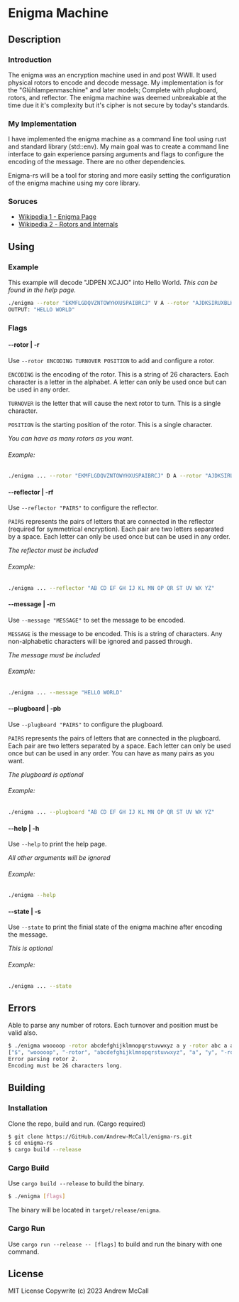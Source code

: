 # Enigma Machine

## Description
### Introduction
The enigma was an encryption machine used in and post WWII. It used physical rotors to encode and decode message. My implementation is for the "Glühlampenmaschine" and later models; Complete with plugboard, rotors, and reflector. The enigma machine was deemed unbreakable at the time due it it's complexity but it's cipher is not secure by today's standards. 

### My Implementation
I have implemented the enigma machine as a command line tool using rust and standard library (std::env). My main goal was to create a command line interface to gain experience parsing arguments and flags to configure the encoding of the message. There are no other dependencies. 

Enigma-rs will be a tool for storing and more easily setting the configuration of the enigma machine using my core library.

### Soruces
- [Wikipedia 1 - Enigma Page](https://en.wikipedia.org/wiki/Enigma_machine)
- [Wikipedia 2 - Rotors and Internals](https://en.wikipedia.org/wiki/Enigma_rotor_details)

## Using
### Example
This example will decode "JDPEN XCJJO" into Hello World. 
*This can be found in the help page.*
```bash
./enigma --rotor "EKMFLGDQVZNTOWYHXUSPAIBRCJ" V A --rotor "AJDKSIRUXBLHWTMCQGZNPYFVOE" E A --rotor "BDFHJLCPRTXVZNYEIWGAKMUSQO" Q A --reflector "YR UH QS LD PX NG OK MI EB FZ CW VJ AT" --message "JDPEN XCJJO"
OUTPUT: "HELLO WORLD"
```
### Flags
#### --rotor | -r
Use `--rotor ENCODING TURNOVER POSITION` to add and configure a rotor. 

`ENCODING` is the encoding of the rotor. This is a string of 26 characters. Each character is a letter in the alphabet. A letter can only be used once but can be used in any order.

`TURNOVER` is the letter that will cause the next rotor to turn. This is a single character.

`POSITION` is the starting position of the rotor. This is a single character.
  
*You can have as many rotors as you want.*

###### Example:
```bash
./enigma ... --rotor "EKMFLGDQVZNTOWYHXUSPAIBRCJ" D A --rotor "AJDKSIRUXBLHWTMCQGZNPYFVOE" F B --rotor "BDFHJLCPRTXVZNYEIWGAKMUSQO" E C``
```

#### --reflector | -rf
Use `--reflector "PAIRS"` to configure the reflector.

`PAIRS` represents the pairs of letters that are connected in the reflector (required for symmetrical encryption). Each pair are two letters separated by a space. Each letter can only be used once but can be used in any order.

*The reflector must be included*

###### Example:
```bash
./enigma ... --reflector "AB CD EF GH IJ KL MN OP QR ST UV WX YZ"
```

#### --message | -m
Use `--message "MESSAGE"` to set the message to be encoded.

`MESSAGE` is the message to be encoded. This is a string of characters. Any non-alphabetic characters will be ignored and passed through.

*The message must be included*

###### Example:
```bash
./enigma ... --message "HELLO WORLD"
```

#### --plugboard | -pb
Use `--plugboard "PAIRS"` to configure the plugboard.

`PAIRS` represents the pairs of letters that are connected in the plugboard. Each pair are two letters separated by a space. Each letter can only be used once but can be used in any order. You can have as many pairs as you want.

*The plugboard is optional*

###### Example:
```bash
./enigma ... --plugboard "AB CD EF GH IJ KL MN OP QR ST UV WX YZ"
```

#### --help | -h
Use `--help` to print the help page.

*All other arguments will be ignored*

###### Example:
```bash
./enigma --help
```

#### --state | -s
Use `--state` to print the finial state of the enigma machine after encoding the message.

*This is optional*

###### Example:
```bash
./enigma ... --state
```

## Errors
Able to parse any number of rotors. Each turnover and position must be valid also.
```bash
$ ./enigma wooooop -rotor abcdefghijklmnopqrstuvwxyz a y -rotor abc a a
["$", "wooooop", "-rotor", "abcdefghijklmnopqrstuvwxyz", "a", "y", "-rotor", "abc", "a", "a"]
Error parsing rotor 2.
Encoding must be 26 characters long.
```


## Building
### Installation 
Clone the repo, build and run. (Cargo required)
```bash
$ git clone https://GitHub.com/Andrew-McCall/enigma-rs.git
$ cd enigma-rs
$ cargo build --release
```

### Cargo Build
Use `cargo build --release` to build the binary. 
```bash
$ ./enigma [flags]
```
The binary will be located in `target/release/enigma`.
### Cargo Run
Use `cargo run --release -- [flags]` to build and run the binary with one command.

## License
MIT License
Copywrite (c) 2023 Andrew McCall